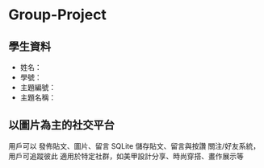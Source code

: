 # Group-Project

## 學生資料

- 姓名：
- 學號：
- 主題編號：
- 主題名稱：


## 以圖片為主的社交平台

用戶可以 發佈貼文、圖片、留言
SQLite 儲存貼文、留言與按讚
關注/好友系統，用戶可追蹤彼此
適用於特定社群，如美甲設計分享、時尚穿搭、畫作展示等